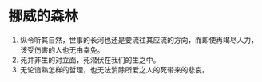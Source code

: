# 挪威的森林

1. 纵令听其自然，世事的长河也还是要流往其应流的方向，而即使再竭尽人力，该受伤害的人也无由幸免。
2. 死并非生的对立面，死潜伏在我们的生之中。
3. 无论谙熟怎样的哲理，也无法消除所爱之人的死带来的悲哀。

